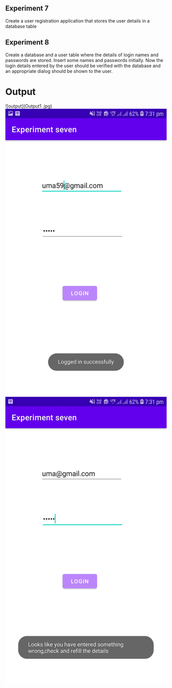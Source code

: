 ## Experiment 7
Create a user registration application that stores the user details in a database table

## Experiment 8
Create a database and a user table where the details of login names and passwords are stored. Insert some names and passwords initially. Now the login details entered by the user should be verified with the database and an appropriate dialog should be shown to the user.

# Output
![output](Output1 .jpg)
![output](Output2.jpg)
![output](Output3.jpg)
